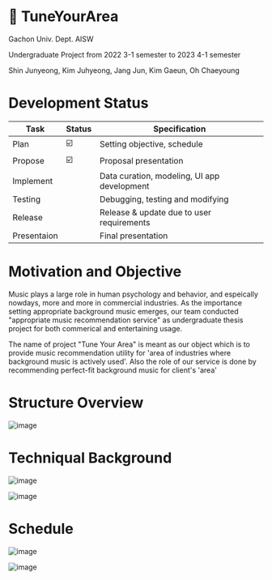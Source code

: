 # 🎹 TuneYourArea
Gachon Univ. Dept. AISW 

Undergraduate Project from 2022 3-1 semester to 2023 4-1 semester

Shin Junyeong, Kim Juhyeong, Jang Jun, Kim Gaeun, Oh Chaeyoung

# Development Status

| Task | Status | Specification |
| ------ | ----- |----------- |
| Plan | ☑️ | Setting objective, schedule |
| Propose | ☑️ | Proposal presentation |
| Implement |  | Data curation, modeling, UI app development |
| Testing |  | Debugging, testing and modifying |
| Release |  | Release & update due to user requirements |
| Presentaion |  | Final presentation |


# Motivation and Objective

Music plays a large role in human psychology and behavior, and espeically nowdays, more and more in commercial industries. 
As the importance setting appropriate background music emerges, our team conducted "appropriate music recommendation service" as 
undergraduate thesis project for both commerical and entertaining usage. 

The name of project "Tune Your Area" is meant as our object which is to provide music recommendation utility for 
'area of industries where background music is actively used'.
Also the role of our service is done by recommending perfect-fit background music for client's 'area'




# Structure Overview
![image](https://user-images.githubusercontent.com/90828283/174027410-8f1e84fb-1e67-4357-87b3-6f4abc2b91b2.png)

# Techniqual Background

![image](https://user-images.githubusercontent.com/90828283/174030476-76f1f5ed-4e8e-47ff-8999-b185af724d4a.png)

![image](https://user-images.githubusercontent.com/90828283/174030517-995f9318-9eb9-4245-999e-d7935cc02844.png)


# Schedule
![image](https://user-images.githubusercontent.com/90828283/174030870-1bbb7e2e-cf2b-4fa2-bf2e-e13dade28255.png)

![image](https://user-images.githubusercontent.com/90828283/174030987-294dbcd5-5d09-4789-b300-0e4af1f44ffd.png)


